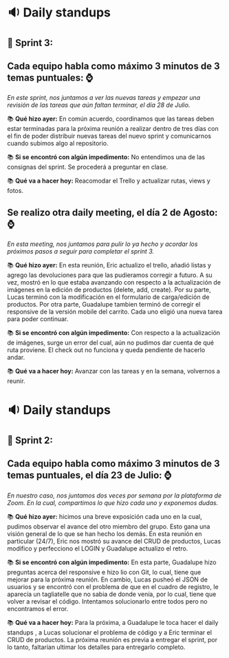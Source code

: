# :sound: Daily standups
## :pushpin: Sprint 3: 


##  Cada equipo habla como máximo 3 minutos de 3 temas puntuales: :watch:
_En este sprint, nos juntamos a ver las nuevas tareas y empezar una revisión de las tareas que aún faltan terminar, el día 28 de Julio._

:books: **Qué hizo ayer:** En común acuerdo, coordinamos que las tareas deben estar terminadas para la próxima reunión a realizar dentro de tres días con el fin de poder distribuir nuevas tareas del nuevo sprint y comunicarnos cuando subimos algo al repositorio. 

:books: **Si se encontró con algún impedimento:** No entendimos una de las consignas del sprint. Se procederá a preguntar en clase.

:books: **Qué va a hacer hoy:** Reacomodar el Trello y actualizar rutas, views y fotos.

## Se realizo otra daily meeting, el día 2 de Agosto: :watch:
_En esta meeting, nos juntamos para pulir lo ya hecho y acordar los próximos pasos a seguir para completar el sprint 3._

:books: **Qué hizo ayer:** En esta reunión, Eric actualizo el trello, añadió listas y agrego las devoluciones para que las pudieramos corregir a futuro. A su vez, mostró en lo que estaba avanzando con respecto a la actualización de imágenes en la edición de productos (delete, add, create). Por su parte, Lucas terminó con la modificación en el formulario de carga/edición de productos. Por otra parte, Guadalupe tambien terminó de corregir el responsive de la versión mobile del carrito. Cada uno eligió una nueva tarea para poder continuar.

:books: **Si se encontró con algún impedimento:** Con respecto a la actualización de imágenes, surge un error del cual, aún no pudimos dar cuenta de qué ruta proviene. El check out no funciona y queda pendiente de hacerlo andar. 

:books: **Qué va a hacer hoy:** Avanzar con las tareas y en la semana, volvernos a reunir. 
 

# :sound: Daily standups
## :pushpin: Sprint 2: 

## Cada equipo habla como máximo 3 minutos de 3 temas puntuales, el día 23 de Julio: :watch:
_En nuestro caso, nos juntamos dos veces por semana por la plataforma de Zoom. En la cual, compartimos lo que hizo cada uno y exponemos dudas._

:books: **Qué hizo ayer:** hicimos una breve exposición cada uno en la cual, pudimos observar el avance del otro miembro del grupo. Esto gana una visión general de lo que se han hecho los demás. En esta reunión en particular (24/7), Eric nos mostró su avance del CRUD de productos, Lucas modifico y perfecciono el LOGIN y Guadalupe actualizo el retro.

:books: **Si se encontró con algún impedimento:** En esta parte, Guadalupe hizo preguntas acerca del responsive e hizo lio con Git, lo cual, tiene que mejorar para la próxima reunión. En cambio, Lucas pusheó el JSON de usuarios y se encontró con el problema de que en el cuadro de registro, le aparecía un tagliatelle que no sabia de donde venía, por lo cual, tiene que volver a revisar el código. Intentamos solucionarlo entre todos pero no encontramos el error.  

:books: **Qué va a hacer hoy:** Para la próxima, a Guadalupe le toca hacer el daily standups , a Lucas solucionar el problema de código y a Eric terminar el CRUD de productos. La próxima reunión es previa a entregar el sprint, por lo tanto, faltarían ultimar los detalles para entregarlo completo. 
